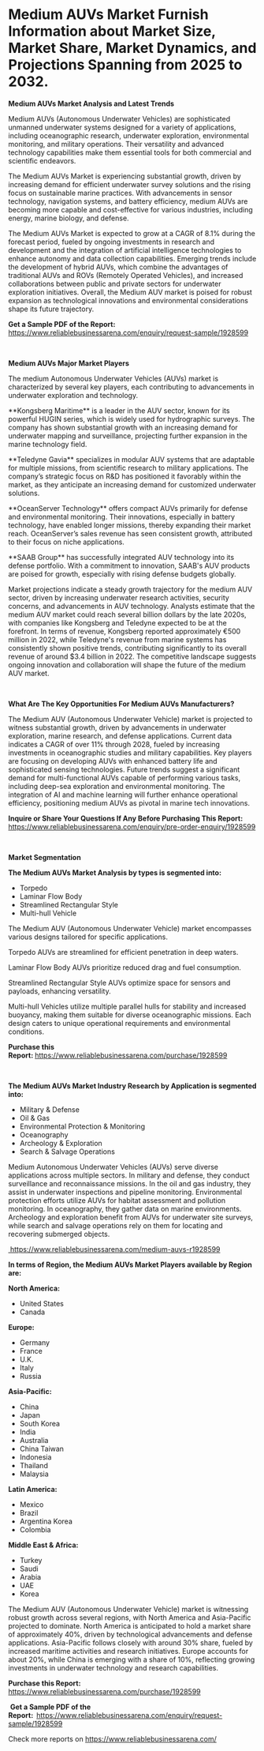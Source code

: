 <p><h1>Medium AUVs Market Furnish Information about Market Size, Market Share, Market Dynamics, and Projections Spanning from 2025 to 2032.</h1></p><p><strong>Medium AUVs Market Analysis and Latest Trends</strong></p>
<p><p>Medium AUVs (Autonomous Underwater Vehicles) are sophisticated unmanned underwater systems designed for a variety of applications, including oceanographic research, underwater exploration, environmental monitoring, and military operations. Their versatility and advanced technology capabilities make them essential tools for both commercial and scientific endeavors.</p><p>The Medium AUVs Market is experiencing substantial growth, driven by increasing demand for efficient underwater survey solutions and the rising focus on sustainable marine practices. With advancements in sensor technology, navigation systems, and battery efficiency, medium AUVs are becoming more capable and cost-effective for various industries, including energy, marine biology, and defense.</p><p>The Medium AUVs Market is expected to grow at a CAGR of 8.1% during the forecast period, fueled by ongoing investments in research and development and the integration of artificial intelligence technologies to enhance autonomy and data collection capabilities. Emerging trends include the development of hybrid AUVs, which combine the advantages of traditional AUVs and ROVs (Remotely Operated Vehicles), and increased collaborations between public and private sectors for underwater exploration initiatives. Overall, the Medium AUV market is poised for robust expansion as technological innovations and environmental considerations shape its future trajectory.</p></p>
<p><strong>Get a Sample PDF of the Report:&nbsp;</strong> <a href="https://www.reliablebusinessarena.com/enquiry/request-sample/1928599?utm_campaign=3014&utm_medium=2&utm_source=Github&utm_content=ia&utm_term=29032025&utm_id=medium-auvs">https://www.reliablebusinessarena.com/enquiry/request-sample/1928599</a></p>
<p>&nbsp;</p>
<p><strong>Medium AUVs Major Market Players</strong></p>
<p><p>The medium Autonomous Underwater Vehicles (AUVs) market is characterized by several key players, each contributing to advancements in underwater exploration and technology. </p><p>**Kongsberg Maritime** is a leader in the AUV sector, known for its powerful HUGIN series, which is widely used for hydrographic surveys. The company has shown substantial growth with an increasing demand for underwater mapping and surveillance, projecting further expansion in the marine technology field.</p><p>**Teledyne Gavia** specializes in modular AUV systems that are adaptable for multiple missions, from scientific research to military applications. The company’s strategic focus on R&D has positioned it favorably within the market, as they anticipate an increasing demand for customized underwater solutions.</p><p>**OceanServer Technology** offers compact AUVs primarily for defense and environmental monitoring. Their innovations, especially in battery technology, have enabled longer missions, thereby expanding their market reach. OceanServer’s sales revenue has seen consistent growth, attributed to their focus on niche applications.</p><p>**SAAB Group** has successfully integrated AUV technology into its defense portfolio. With a commitment to innovation, SAAB's AUV products are poised for growth, especially with rising defense budgets globally.</p><p>Market projections indicate a steady growth trajectory for the medium AUV sector, driven by increasing underwater research activities, security concerns, and advancements in AUV technology. Analysts estimate that the medium AUV market could reach several billion dollars by the late 2020s, with companies like Kongsberg and Teledyne expected to be at the forefront. In terms of revenue, Kongsberg reported approximately €500 million in 2022, while Teledyne's revenue from marine systems has consistently shown positive trends, contributing significantly to its overall revenue of around $3.4 billion in 2022. The competitive landscape suggests ongoing innovation and collaboration will shape the future of the medium AUV market.</p></p>
<p>&nbsp;</p>
<p><strong>What Are The Key Opportunities For Medium AUVs Manufacturers?</strong></p>
<p><p>The Medium AUV (Autonomous Underwater Vehicle) market is projected to witness substantial growth, driven by advancements in underwater exploration, marine research, and defense applications. Current data indicates a CAGR of over 11% through 2028, fueled by increasing investments in oceanographic studies and military capabilities. Key players are focusing on developing AUVs with enhanced battery life and sophisticated sensing technologies. Future trends suggest a significant demand for multi-functional AUVs capable of performing various tasks, including deep-sea exploration and environmental monitoring. The integration of AI and machine learning will further enhance operational efficiency, positioning medium AUVs as pivotal in marine tech innovations.</p></p>
<p><strong>Inquire or Share Your Questions If Any Before Purchasing This Report:</strong> <a href="https://www.reliablebusinessarena.com/enquiry/pre-order-enquiry/1928599?utm_campaign=3014&utm_medium=2&utm_source=Github&utm_content=ia&utm_term=29032025&utm_id=medium-auvs">https://www.reliablebusinessarena.com/enquiry/pre-order-enquiry/1928599</a></p>
<p>&nbsp;</p>
<p><strong>Market Segmentation</strong></p>
<p><strong>The Medium AUVs Market Analysis by types is segmented into:</strong></p>
<p><ul><li>Torpedo</li><li>Laminar Flow Body</li><li>Streamlined Rectangular Style</li><li>Multi-hull Vehicle</li></ul></p>
<p><p>The Medium AUV (Autonomous Underwater Vehicle) market encompasses various designs tailored for specific applications. </p><p>Torpedo AUVs are streamlined for efficient penetration in deep waters. </p><p>Laminar Flow Body AUVs prioritize reduced drag and fuel consumption. </p><p>Streamlined Rectangular Style AUVs optimize space for sensors and payloads, enhancing versatility. </p><p>Multi-hull Vehicles utilize multiple parallel hulls for stability and increased buoyancy, making them suitable for diverse oceanographic missions. Each design caters to unique operational requirements and environmental conditions.</p></p>
<p><strong>Purchase this Report:&nbsp;</strong><a href="https://www.reliablebusinessarena.com/purchase/1928599?utm_campaign=3014&utm_medium=2&utm_source=Github&utm_content=ia&utm_term=29032025&utm_id=medium-auvs">https://www.reliablebusinessarena.com/purchase/1928599</a></p>
<p>&nbsp;</p>
<p><strong>The Medium AUVs Market Industry Research by Application is segmented into:</strong></p>
<p><ul><li>Military & Defense</li><li>Oil & Gas</li><li>Environmental Protection & Monitoring</li><li>Oceanography</li><li>Archeology & Exploration</li><li>Search & Salvage Operations</li></ul></p>
<p><p>Medium Autonomous Underwater Vehicles (AUVs) serve diverse applications across multiple sectors. In military and defense, they conduct surveillance and reconnaissance missions. In the oil and gas industry, they assist in underwater inspections and pipeline monitoring. Environmental protection efforts utilize AUVs for habitat assessment and pollution monitoring. In oceanography, they gather data on marine environments. Archeology and exploration benefit from AUVs for underwater site surveys, while search and salvage operations rely on them for locating and recovering submerged objects.</p></p>
<p><a href="https://www.reliablebusinessarena.com/medium-auvs-r1928599?utm_campaign=3014&utm_medium=2&utm_source=Github&utm_content=ia&utm_term=29032025&utm_id=medium-auvs">&nbsp;https://www.reliablebusinessarena.com/medium-auvs-r1928599</a></p>
<p><strong>In terms of Region, the Medium AUVs Market Players available by Region are:</strong></p>
<p>
    <p> <strong> North America: </strong>
        <ul>
            <li>United States</li>
            <li>Canada</li>
        </ul>
        </p> 
    <p> <strong> Europe: </strong>
        <ul>
            <li>Germany</li>
            <li>France</li>
            <li>U.K.</li>
            <li>Italy</li>
            <li>Russia</li>
        </ul>
        </p> 
    <p> <strong> Asia-Pacific: </strong>
        <ul>
            <li>China</li>
            <li>Japan</li>
            <li>South Korea</li>
            <li>India</li>
            <li>Australia</li>
            <li>China Taiwan</li>
            <li>Indonesia</li>
            <li>Thailand</li>
            <li>Malaysia</li>
        </ul>
        </p> 
    <p> <strong> Latin America: </strong>
        <ul>
            <li>Mexico</li>
            <li>Brazil</li>
            <li>Argentina Korea</li>
            <li>Colombia</li>
        </ul>
        </p> 
    <p> <strong> Middle East & Africa: </strong>
        <ul>
            <li>Turkey</li>
            <li>Saudi</li>
            <li>Arabia</li>
            <li>UAE</li>
            <li>Korea</li>
        </ul>
    </p>
    </p>
<p><p>The Medium AUV (Autonomous Underwater Vehicle) market is witnessing robust growth across several regions, with North America and Asia-Pacific projected to dominate. North America is anticipated to hold a market share of approximately 40%, driven by technological advancements and defense applications. Asia-Pacific follows closely with around 30% share, fueled by increased maritime activities and research initiatives. Europe accounts for about 20%, while China is emerging with a share of 10%, reflecting growing investments in underwater technology and research capabilities.</p></p>
<p><strong>Purchase this Report: </strong><a href="https://www.reliablebusinessarena.com/purchase/1928599?utm_campaign=3014&utm_medium=2&utm_source=Github&utm_content=ia&utm_term=29032025&utm_id=medium-auvs">https://www.reliablebusinessarena.com/purchase/1928599</a></p>
<p>&nbsp;<strong>Get a Sample PDF of the Report:&nbsp;&nbsp;</strong><a href="https://www.reliablebusinessarena.com/enquiry/request-sample/1928599?utm_campaign=3014&utm_medium=2&utm_source=Github&utm_content=ia&utm_term=29032025&utm_id=medium-auvs">https://www.reliablebusinessarena.com/enquiry/request-sample/1928599</a></p>
<p><strong></strong></p>
<p>Check more reports on <a href="https://www.reliablebusinessarena.com/?utm_campaign=3014&utm_medium=2&utm_source=Github&utm_content=ia&utm_term=29032025&utm_id=medium-auvs">https://www.reliablebusinessarena.com/</a></p>